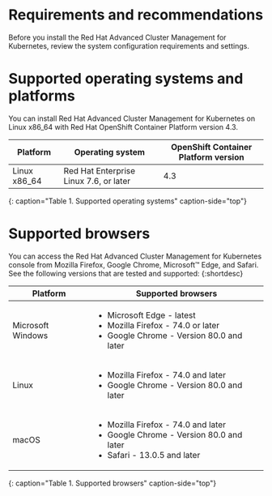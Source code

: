 # Requirements and recommendations

Before you install the Red Hat Advanced Cluster Management for Kubernetes, review the system configuration requirements and settings.

# Supported operating systems and platforms

You can install Red Hat Advanced Cluster Management for Kubernetes on Linux x86_64 with Red Hat OpenShift Container Platform version 4.3.

|Platform|Operating system| OpenShift Container Platform version
|--------|----------------|---|
|   Linux x86_64       | Red Hat Enterprise Linux 7.6, or later | 4.3 |
{: caption="Table 1. Supported operating systems" caption-side="top"}

# Supported browsers

You can access the Red Hat Advanced Cluster Management for Kubernetes console from Mozilla Firefox, Google Chrome, Microsoft™ Edge, and Safari. See the following versions that are tested and supported:
{:shortdesc}

|Platform|Supported browsers|
|--------|------------------|
|Microsoft Windows|<ul><li>Microsoft Edge - latest</li><li>Mozilla Firefox - 74.0 or later</li><li>Google Chrome - Version 80.0 and later</li></ul>|
|Linux |<ul><li>Mozilla Firefox - 74.0 and later</li><li>Google Chrome - Version 80.0 and later</li></ul>|
|macOS|<ul><li>Mozilla Firefox - 74.0 and later</li><li>Google Chrome - Version 80.0 and later</li><li>Safari - 13.0.5 and later</li></ul>|
{: caption="Table 1. Supported browsers" caption-side="top"}


